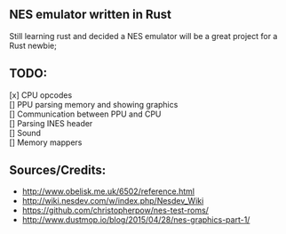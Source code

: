 ## NES emulator written in Rust
Still learning rust and decided a NES emulator will be a great project for a Rust newbie;

## TODO:
[x] CPU opcodes  
[] PPU parsing memory and showing graphics  
[] Communication between PPU and CPU  
[] Parsing INES header  
[] Sound  
[] Memory mappers

## Sources/Credits:
- http://www.obelisk.me.uk/6502/reference.html  
- http://wiki.nesdev.com/w/index.php/Nesdev_Wiki  
- https://github.com/christopherpow/nes-test-roms/  
- http://www.dustmop.io/blog/2015/04/28/nes-graphics-part-1/  